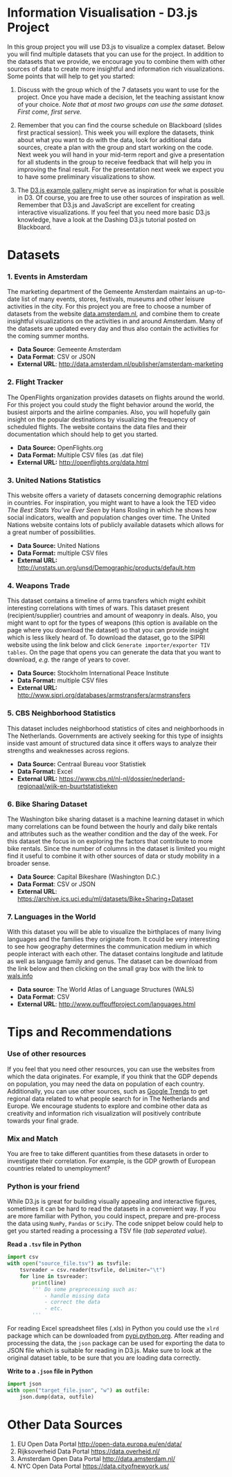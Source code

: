 # Information Visualisation - D3.js Project

In this group project you will use D3.js to visualize a complex dataset. Below you
will find multiple datasets that you can use for the project. In addition to the datasets that we provide, we encourage you to combine them with other sources of data to create more insightful and information rich visualizations. Some points that will help to get you started:

1. Discuss with the group which of the 7 datasets you want to use for the project. Once you have made a decision, let the teaching assistant know of your choice. *Note that at most two groups can use the same dataset. First come, first serve.*

2. Remember that you can find the course schedule on Blackboard (slides first practical session). This week you will explore the datasets, think about what you want to do with the data, look for additional data sources, create a plan with the group and start working on the code. Next week you will hand in your mid-term report and give a presentation for all students in the group to receive feedback that will help you in improving the final result. For the presentation next week we expect you to have some preliminary visualizations to show.

3. The [D3.js example gallery ](https://github.com/d3/d3/wiki/Gallery) might serve as inspiration for what is possible in D3. Of course, you are free to use other sources of inspiration as well. Remember that D3.js and JavaScript are excellent for creating interactive visualizations. If you feel that you need more basic D3.js knowledge, have a look at the Dashing D3.js tutorial posted on Blackboard.

# Datasets

### 1. Events in Amsterdam
The marketing department of the Gemeente Amsterdam maintains an up-to-date list of many events, stores, festivals, museums and other leisure activities in the city. For this project you are free to choose a number of datasets from the website [data.amsterdam.nl](http://data.amsterdam.nl/publisher/amsterdam-marketing), and combine them to create insightful visualizations on the activities in and around Amsterdam. Many of the datasets are updated every day and thus also contain the activities for the coming summer months.

- **Data Source**: Gemeente Amsterdam
- **Data Format**: CSV or JSON
- **External URL**: http://data.amsterdam.nl/publisher/amsterdam-marketing

### 2. Flight Tracker
The OpenFlights organization provides datasets on flights around the world. For this project you could study the flight behavior around the world, the busiest airports and the airline companies. Also, you will hopefully gain insight on the popular destinations by visualizing the frequency of scheduled flights. The website contains the data files and their documentation which should help to get you started.

- **Data Source:** OpenFlights.org
- **Data Format:** Multiple CSV files (as .dat file)
- **External URL:** http://openflights.org/data.html

### 3. United Nations Statistics
This website offers a variety of datasets concerning demographic relations in countries. For inspiration, you might want to have a look the TED video *The Best Stats You've Ever Seen* by Hans Rosling in which he shows how social indicators, wealth and population changes over time. The United Nations website contains lots of publicly available datasets which allows for a great number of possibilities.

- **Data Source:** United Nations
- **Data Format:** multiple CSV files
- **External URL:** http://unstats.un.org/unsd/Demographic/products/default.htm

### 4. Weapons Trade
This dataset contains a timeline of arms transfers which might exhibit interesting correlations with times of wars. This dataset present (recipient/supplier) countries and amount of weaponry in deals. Also, you might want to opt for the types of weapons (this option is available on the page where you download the dataset) so that you can provide insight which is less likely heard of. To download the dataset, go to the SIPRI website using the link below and click `Generate importer/exporter TIV tables`. On the page that opens you can generate the data that you want to download, *e.g.* the range of years to cover.

- **Data Source:** Stockholm International Peace Institute
- **Data Format:** multiple CSV files
- **External URL:** http://www.sipri.org/databases/armstransfers/armstransfers

### 5. CBS Neighborhood Statistics
This dataset includes neighborhood statistics of cites and neighborhoods in The Netherlands. Governments are actively seeking for this type of insights inside vast amount of structured data since it offers ways to analyze their strengths and weaknesses across regions.

- **Data Source:** Centraal Bureau voor Statistiek
- **Data Format:** Excel
- **External URL:** https://www.cbs.nl/nl-nl/dossier/nederland-regionaal/wijk-en-buurtstatistieken

### 6. Bike Sharing Dataset
The Washington bike sharing dataset is a machine learning dataset in which many correlations can be found between the hourly and daily bike rentals and attributes such as the weather condition and the day of the week. For this dataset the focus in on exploring the factors that contribute to more bike rentals. Since the number of columns in the dataset is limited you might find it useful to combine it with other sources of data or study mobility in a broader sense.

- **Data Source**: Capital Bikeshare (Washington D.C.)
- **Data Format**: CSV or JSON
- **External URL**:  https://archive.ics.uci.edu/ml/datasets/Bike+Sharing+Dataset

### 7. Languages in the World
With this dataset you will be able to visualize the birthplaces of many living languages and the families they originate from. It could be very interesting to see how geography determines the communication medium in which people interact with each other. The dataset contains longitude and latitude as well as language family and genus. The dataset can be download from the link below and then clicking on the small gray box with the link to [wals.info](http://wals.info/)

- **Data source**: The World Atlas of Language Structures (WALS)
- **Data Format**: CSV
- **External URL**: http://www.puffpuffproject.com/languages.html


# Tips and Recommendations

### Use of other resources
If you feel that you need other resources, you can use the websites from which the data originates. For example, if you think that the GDP depends on population, you may need the
data on population of each country. Additionally, you can use other sources, such as [Google
Trends](https://www.google.com/trends/) to get regional data related to what people search for in The Netherlands and Europe. We encourage students to explore and combine other data as creativity and information rich visualization will positively contribute towards your final grade.

### Mix and Match

You are free to take different quantities from these datasets in order to investigate their correlation. For example, is the GDP growth of European countries related to unemployment?

### Python is your friend

While D3.js is great for building visually appealing and interactive figures, sometimes it can be hard to read the datasets in a convenient way. If you are more familiar with Python, you could inspect, prepare and pre-process the data using `NumPy`, `Pandas` or `SciPy`. The code snippet below could help to get you started reading a processing a TSV file (*tab seperated value*).

__Read a `.tsv` file in Python__
```python
import csv
with open("source_file.tsv") as tsvfile:
    tsvreader = csv.reader(tsvfile, delimiter="\t")
    for line in tsvreader:
        print(line)
        ''' Do some preprocessing such as:
            - handle missing data
            - correct the data
            - etc.
        '''
```

For reading Excel spreadsheet files (.xls)  in Python you could use the `xlrd` package which can be downloaded from [pypi.python.org](https://pypi.python.org/pypi/xlrd). After reading and processing the data, the `json` package can be used for exporting the data to JSON file which is suitable for reading in D3.js. Make sure to look at the original dataset table, to be sure that you are loading data correctly.

__Write to a `.json` file in Python__
```python
import json
with open("target_file.json", "w") as outfile:
    json.dump(data, outfile)
```

# Other Data Sources

1. EU Open Data Portal http://open-data.europa.eu/en/data/
2. Rijksoverheid Data Portal https://data.overheid.nl/
3. Amsterdam Open Data Portal http://data.amsterdam.nl/
4. NYC Open Data Portal https://data.cityofnewyork.us/
